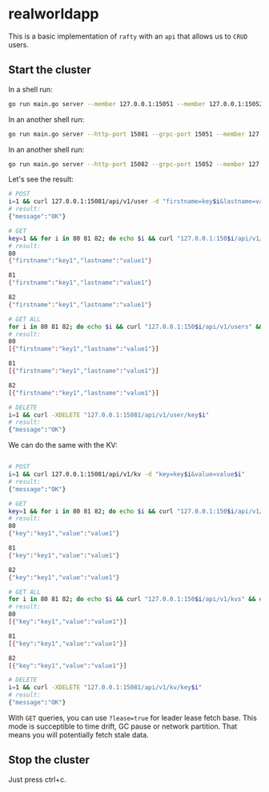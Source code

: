 # realworldapp

This is a basic implementation of `rafty` with an `api` that allows us to `CRUD` users.

## Start the cluster

In a shell run:
```bash
go run main.go server --member 127.0.0.1:15051 --member 127.0.0.1:15052
```

In an another shell run:
```bash
go run main.go server --http-port 15081 --grpc-port 15051 --member 127.0.0.1:15050 --member 127.0.0.1:15052
```

In an another shell run:
```bash
go run main.go server --http-port 15082 --grpc-port 15052 --member 127.0.0.1:15050 --member 127.0.0.1:15051
```

Let's see the result:
```bash
# POST
i=1 && curl 127.0.0.1:15081/api/v1/user -d "firstname=key$i&lastname=value$i"
# result:
{"message":"OK"}

# GET
key=1 && for i in 80 81 82; do echo $i && curl "127.0.0.1:150$i/api/v1/user/key$key" && echo -e "\n";done
# result:
80
{"firstname":"key1","lastname":"value1"}

81
{"firstname":"key1","lastname":"value1"}

82
{"firstname":"key1","lastname":"value1"}

# GET ALL
for i in 80 81 82; do echo $i && curl "127.0.0.1:150$i/api/v1/users" && echo -e "\n";done
# result:
80
[{"firstname":"key1","lastname":"value1"}]

81
[{"firstname":"key1","lastname":"value1"}]

82
[{"firstname":"key1","lastname":"value1"}]

# DELETE
i=1 && curl -XDELETE "127.0.0.1:15081/api/v1/user/key$i"
# result:
{"message":"OK"}
```

We can do the same with the KV:
```bash

# POST
i=1 && curl 127.0.0.1:15081/api/v1/kv -d "key=key$i&value=value$i"
# result:
{"message":"OK"}

# GET
key=1 && for i in 80 81 82; do echo $i && curl "127.0.0.1:150$i/api/v1/kv/key$key" && echo -e "\n";done
# result:
80
{"key":"key1","value":"value1"}

81
{"key":"key1","value":"value1"}

82
{"key":"key1","value":"value1"}

# GET ALL
for i in 80 81 82; do echo $i && curl "127.0.0.1:150$i/api/v1/kvs" && echo -e "\n";done
# result:
80
[{"key":"key1","value":"value1"}]

81
[{"key":"key1","value":"value1"}]

82
[{"key":"key1","value":"value1"}]

# DELETE
i=1 && curl -XDELETE "127.0.0.1:15081/api/v1/kv/key$i"
# result:
{"message":"OK"}
```

With `GET` queries, you can use `?lease=true` for leader lease fetch base. This mode is succeptible to time drift, GC pause or network partition.
That means you will potentially fetch stale data.

## Stop the cluster

Just press ctrl+c.